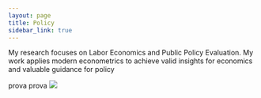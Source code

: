 ```yaml
---
layout: page
title: Policy
sidebar_link: true
---
```


<p class="message">
  My research focuses on Labor Economics and Public Policy Evaluation. My work applies modern econometrics to achieve valid insights for economics and valuable guidance for policy
</p>


prova prova <IMG SRC=”lol.png” ALIGN=”left” />